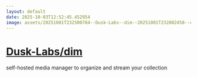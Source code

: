 ```yaml
---
layout: default
date: 2025-10-03T12:52:45.452954
image: assets/20251001T232500784--Dusk-Labs--dim--20251001T232802458--cropped.png
---
```


# [Dusk-Labs/dim](https://github.com/Dusk-Labs/dim)

self-hosted media manager to organize and stream your collection
